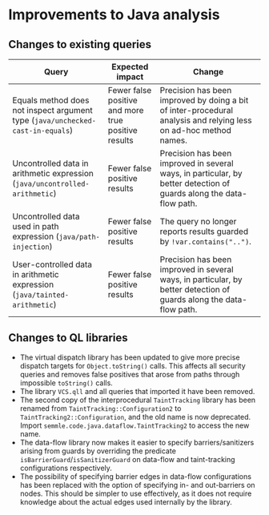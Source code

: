 # Improvements to Java analysis

## Changes to existing queries

| **Query**                  | **Expected impact**    | **Change**                                                       |
|----------------------------|------------------------|------------------------------------------------------------------|
| Equals method does not inspect argument type (`java/unchecked-cast-in-equals`) | Fewer false positive and more true positive results | Precision has been improved by doing a bit of inter-procedural analysis and relying less on ad-hoc method names. |
| Uncontrolled data in arithmetic expression (`java/uncontrolled-arithmetic`) | Fewer false positive results | Precision has been improved in several ways, in particular, by better detection of guards along the data-flow path. |
| Uncontrolled data used in path expression (`java/path-injection`) | Fewer false positive results | The query no longer reports results guarded by `!var.contains("..")`. |
| User-controlled data in arithmetic expression (`java/tainted-arithmetic`) | Fewer false positive results | Precision has been improved in several ways, in particular, by better detection of guards along the data-flow path. |

## Changes to QL libraries

* The virtual dispatch library has been updated to give more precise dispatch
  targets for `Object.toString()` calls. This affects all security queries and
  removes false positives that arose from paths through impossible `toString()`
  calls.
* The library `VCS.qll` and all queries that imported it have been removed.
* The second copy of the interprocedural `TaintTracking` library has been
  renamed from `TaintTracking::Configuration2` to
  `TaintTracking2::Configuration`, and the old name is now deprecated. Import
  `semmle.code.java.dataflow.TaintTracking2` to access the new name.
* The data-flow library now makes it easier to specify barriers/sanitizers
  arising from guards by overriding the predicate
  `isBarrierGuard`/`isSanitizerGuard` on data-flow and taint-tracking
  configurations respectively.
* The possibility of specifying barrier edges in data-flow configurations has
  been replaced with the option of specifying in- and out-barriers on nodes.
  This should be simpler to use effectively, as it does not require knowledge
  about the actual edges used internally by the library.
